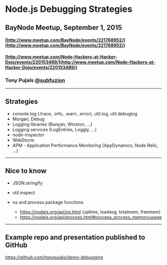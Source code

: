 # Node.js Debugging Strategies

## BayNode Meetup, September 1, 2015

#### [http://www.meetup.com/BayNode/events/221768952/](http://www.meetup.com/BayNode/events/221768952/)

#### [http://www.meetup.com/Node-Hackers-at-Hacker-Dojo/events/220153489/](http://www.meetup.com/Node-Hackers-at-Hacker-Dojo/events/220153489/)

### Tony Pujals [@subfuzion](https://twitter.com/subfuzion)

---

Strategies
----------

* console.log (.trace, .info, .warn, .error), util.log, util.debuglog
* Morgan, Debug
* Logging libraries (Bunyan, Winston, ...)
* Logging services (LogEntries, Loggly, ...)
* node-inspector
* WebStorm
* APM - Application Performance Monitoring (AppDynamics, Node Relic, ...)

---

Nice to know
------------

* JSON.stringify
* util.inspect

* os and process package functions
  * https://nodejs.org/api/os.html (uptime, loadavg, totalmem, freemem)
  * https://nodejs.org/api/process.html#process_process_memoryusage

---

## Example repo and presentation published to GitHub

https://github.com/tonypujals/demo-debugging
